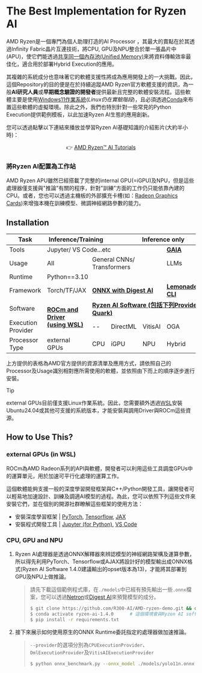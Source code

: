 # The Best Implementation for Ryzen AI

AMD Ryzen是一個專門為個人助理打造的AI Processor ，其最大的賣點在於其透過Infinity Fabric晶片互連技術，將CPU, GPU及NPU整合於單一張晶片中(APU)，使它們能透過[共享同一個內存池(Unified Memory)](https://rocm.docs.amd.com/projects/HIP/en/docs-6.2.0/how-to/unified_memory.html)來將資料傳輸效率最佳化，適合用於部署Hybrid Execution的應用。

其複雜的系統成分也意味著它的軟體支援性將成為應用開發上的一大挑戰。因此，這個Repository的目的便是在於持續追蹤AMD Ryzen官方軟體支援的資訊，為一般**AI研究人員**或**早期概念驗證的開發者**提供最新且完整的軟體安裝流程。這些軟體主要是使用[Windows11作業系統](https://www.microsoft.com/zh-tw/software-download/windows11)(*Linux仍在實驗階段*)，且必須透過[Conda](https://www.anaconda.com/docs/getting-started/miniconda/main)來布置這些軟體的虛擬環境。除此之外，我們也特別針對一些常見的Python Execution提供範例模板，以此加速Ryzen AI生態的應用創新。

您可以透過點擊以下連結來播放並學習Ryzen AI基礎知識的介紹影片(大約半小時)：

<div align="center">
  
:point_right: [AMD Ryzen™ AI Tutorials](https://youtube.com/playlist?list=PLYw1WVX5aNHABNAfottruTY8oX2eFlzmz&si=RLDuVowcy-6znu3e)

</div>

### 將Ryzen AI配置為工作站

AMD Ryzen APU雖然已經搭載了完整的internal GPU(=iGPU)及NPU，但是這些處理器僅支援與"推論"有關的程序，針對"訓練"方面的工作仍只能依靠內建的CPU。或者，您也可以透過主機板的外部擴充卡槽(如：[Radeon Graphics Cards](https://www.amd.com/en/products/graphics/desktops/radeon.html))來增強本機在訓練模型、微調神經網路參數的能力。

## Installation

<div align="center">
<table><thead>
  <tr>
    <th>Task</th>
    <th colspan="2">Inference/Training</th>
    <th colspan="5">Inference only</th>
  </tr></thead>
<tbody>
  <tr>
    <td>Tools</td>
    <td colspan="4">Jupyter/ VS Code...etc</td>
    <td colspan="3">
      <a href="https://github.com/amd/gaia"><b>GAIA</b></a> 
    </td>
  </tr>
  <tr>
    <td>Usage</td>
    <td>All</td>
    <td colspan="3">General CNNs/ Transformers</td>
    <td colspan="3">LLMs</td>
  </tr>
  <tr>
    <td>Runtime</td>
    <td colspan="6">Python==3.10&nbsp;&nbsp;&nbsp;&nbsp;</td>
    <td rowspan="2">C++</td>
  </tr>
  <tr>
    <td>Framework</td>
    <td>Torch/TF/JAX</td>
    <td colspan="3">
      <a href="https://github.com/onnx/digestai"><b>ONNX with Digest AI</b></a> 
    </td>
    <td colspan="2">
      <a href="https://github.com/onnx/turnkeyml/blob/main/docs/lemonade/README.md"><b>Lemonade CLI</b></a> 
    </td>
  </tr>
  <tr>
    <td>Software</td>
    <td rowspan="2">
      <a href="https://rocm.docs.amd.com/projects/install-on-linux/en/latest/install/quick-start.html"><b>ROCm and Driver<br>(using WSL)</b></a> 
    </td>
    <td colspan="6">
      <a href="https://ryzenai.docs.amd.com/en/latest/inst.html"><b>Ryzen AI Software (包括下列Provider及Quark)</b></a> 
    </td>
  </tr>
  <tr>
    <td>Execution Provider</td>
    <td>--</td>
    <td>DirectML</td>
    <td>VitisAI</td>
    <td colspan="3">OGA</td>
  </tr>
  <tr>
    <td>Processor Type</td>
    <td>external GPUs</td>
    <td>CPU</td>
    <td>iGPU</td>
    <td>NPU</td>
    <td colspan="3">Hybrid</td>
  </tr>
</tbody>
</table>
</div>

上方提供的表格為AMD官方提供的資源清單及應用方式，請依照自己的Processor及Usage識別相對應所需使用的軟體，並依照由下而上的順序逐步進行安裝。
> [!TIP]
> external GPUs目前僅支援Linux作業系統。因此，您需要額外透過[WSL](https://documentation.ubuntu.com/wsl/en/latest/howto/install-ubuntu-wsl2/)安裝Ubuntu24.04或其他可支援的系統版本，才能安裝與調用Driver與ROCm這些資源。

## How to Use This?

### **external GPUs (in WSL)**

ROCm為AMD Radeon系列的API與軟體，開發者可以利用這些工具調度GPUs中的運算單元，用於加速可平行化處理的運算工作。

這個軟體能夠支援一般的深度學習開發框架與C++/Python開發工具，讓開發者可以輕易地加速設計、訓練及調適AI模型的過程。為此，您可以依照下列這些文件來安裝它們，並在個別的開源社群瞭解這些框架的使用方法：

* 安裝深度學習框架 | [PyTorch](https://rocm.docs.amd.com/projects/install-on-linux/en/latest/install/3rd-party/pytorch-install.html), [Tensorflow](https://rocm.docs.amd.com/projects/install-on-linux/en/latest/install/3rd-party/tensorflow-install.html), [JAX](https://rocm.docs.amd.com/projects/install-on-linux/en/latest/install/3rd-party/jax-install.html)
* 安裝程式開發工具     | [Jupyter (for Python)](https://jupyter.org/install), [VS Code](https://code.visualstudio.com/download)

### **CPU, GPU and NPU**

1. Ryzen AI處理器是透過ONNX解釋器來辨認模型的神經網路架構及運算參數，所以得先利用PyTorch、Tensorflow或AJAX將設計好的模型輸出成ONNX格式(Ryzen AI Software 1.4.0建議輸出的opset版本為13)，才能將其部署到GPU及NPU上做推論。
   > 請先下載這個範例程式庫，在`./models`中已經有預先輸出一些`.onnx`檔案，您可以透過[Netron](https://github.com/lutzroeder/netron)或[Digest AI](https://github.com/onnx/digestai)來預覽模型的成分。
   > ```bash
   > $ git clone https://github.com/R300-AI/AMD-ryzen-demo.git && cd AMD-ryzen-demo
   > $ conda activate ryzen-ai-1.4.0      # 這個環境會與Ryzen AI software一起被安裝到您的主機.
   > $ pip install -r requirements.txt
   > ```

2. 接下來展示如何使用原生的ONNX Runtime委託指定的處理器做加速推論。
   > `--provider`的選項分別為`CPUExecutionProvider`、`DmlExecutionProvider`及`VitisAIExecutionProvider`
   > ```bash
   > $ python onnx_benchmark.py --onnx_model ./models/yolo11n.onnx --provider CPUExecutionProvider
   > ```
